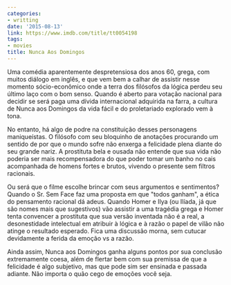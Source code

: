 ```yaml
---
categories:
- writting
date: '2015-08-13'
link: https://www.imdb.com/title/tt0054198
tags:
- movies
title: Nunca Aos Domingos
---
```


Uma comédia aparentemente despretensiosa dos anos 60, grega, com muitos diálogo em inglês, e que vem bem a calhar de assistir nesse momento sócio-econômico onde a terra dos filósofos da lógica perdeu seu último laço com o bom senso. Quando é aberto para votação nacional para decidir se será paga uma dívida internacional adquirida na farra, a cultura de Nunca aos Domingos da vida fácil e do proletariado explorado vem à tona.

No entanto, há algo de podre na constituição desses personagens maniqueístas. O filósofo com seu bloquinho de anotações procurando um sentido de por que o mundo sofre não enxerga a felicidade plena diante do seu grande nariz. A prostituta bela e ousada não entende que sua vida não poderia ser mais recompensadora do que poder tomar um banho no cais acompanhada de homens fortes e brutos, vivendo o presente sem filtros racionais.

Ou será que o filme escolhe brincar com seus argumentos e sentimentos? Quando o Sr. Sem Face faz uma proposta em que "todos ganham", a ética do pensamento racional dá adeus. Quando Homer e Ilya (ou Ilíada, já que são nomes mais que sugestivos) vão assistir a uma tragédia grega e Homer tenta convencer a prostituta que sua versão inventada não é a real, a desonestidade intelectual em atribuir à lógica e à razão o papel de vilão não atinge o resultado esperado. Fica uma discussão morna, sem cutucar devidamente a ferida da emoção vs a razão.

Ainda assim, Nunca aos Domingos ganha alguns pontos por sua conclusão extremamente coesa, além de flertar bem com sua premissa de que a felicidade é algo subjetivo, mas que pode sim ser ensinada e passada adiante. Não importa o quão cego de emoções você seja.

